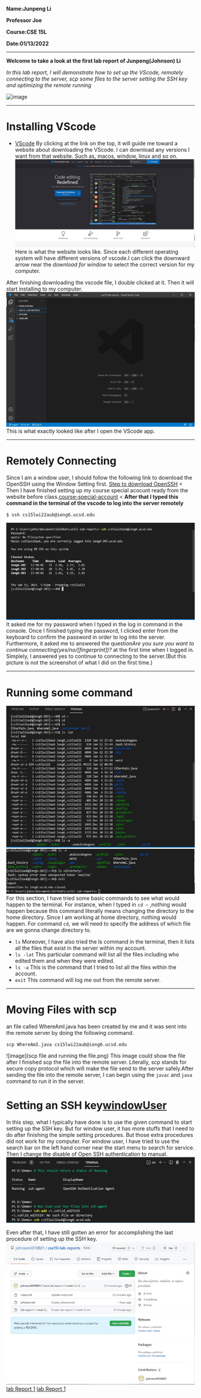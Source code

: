 **Name:Junpeng Li**
>
**Professor Joe**
>
**Course:CSE 15L**
>
**Date:01/13/2022**
___
>
**Welcome to take a look at the first lab report of Junpeng(Johnson) Li**
>
*In this lab report, I will demonstrate how to set up the VScode, remotely connecting to the server,
scp some files to the server setting the SSH key and optimizing the remote running*
>
![image](https://t3.ftcdn.net/jpg/03/67/35/72/360_F_367357209_BG07SVnnB4HSHSaMiHajfZhrZZAE859A.jpg)
>
___
# Installing VScode
* [VScode](https://code.visualstudio.com/)
By clicking at the link on the top, it will guide me toward a website about downloading the VScode. I can download any versions I want from that website. Such as, macos, window, linux and so on.
![image](VScode.JPG)
Here is what the website looks like. Since each different operating system will have different versions of vscode.I can click the downward arrow near the *download for window* to select the correct version for my computer.
>
After finishing downloading the vscode file, I double clicked at it. Then it will start installing to my computer.
![image](demo.JPG)
This is what exactly looked like after I open the VScode app.
___
# Remotely Connecting
Since I am a window user, I should follow the following link to download the OpenSSH using the Window Setting first.
[Step to download OpenSSH](https://docs.microsoft.com/en-us/windows-server/administration/openssh/openssh_install_firstuse)
<
Then I have finished setting up my course special acocunt ready from the website before class.[course-special-account](https://sdacs.ucsd.edu/~icc/index.php)
<
**After that I typed this command in the terminal of the vscode to log into the server remotely**
```
$ ssh cs15lwi22aub@ieng6.ucsd.edu
```
![image](ssh.JPG)
It asked me for my password when I typed in the log in command in the console. Once I finished typing the password, I clicked enter from the keyboard to confirm the password in order to log into the server. Furthermore, it asked me to answered the question*Are you sure you want to continue connecting(yes/no/[fingerprint])?* at the first time when I logged in. Simplely, I answered yes to continue to connecting to the server.(But this picture is not the screenshot of what I did on the first time.)
___
# Running some command
![image](d1.JPG)
![image](d2.JPG)
For this section, I have tried some basic commands to see what would happen to the terminal. For instance, when I typed in `cd ~`
,nothing would happen because this command literally means changing the directory to the home directory. Since I am working at home directory, nothing would happen. For command `cd`, we will need to specify the address of which file are we gonna change directory to.
* `ls` Moreover, I have also tried the ls command in the terminal, then it lists all the files that exist in the server within my account.
* `ls -lat` This particular command will list all the files including who edited them and when they were edited.
* `ls -a` This is the command that I tried to list all the files within the account.
* `exit` This command will log me out from the remote server.
___
# Moving Files with scp
an file called WhereAmI.java has been created by me and it was sent into the remote server by doing the following command.
```
scp WhereAmI.java cs15lwi22aub@ieng6.ucsd.edu
```
![image](scp file and running the file.png)
This image could show the file after I finished scp the file into the remote server. Literally, scp stands for secure copy protocol which will make the file send to the 
server safely.After sending the file into the remote server, I can begin using the `javac` and `java` command to run it in the server.
>
# Setting an SSH key[windowUser](https://docs.microsoft.com/en-us/windows-server/administration/openssh/openssh_keymanagement#user-key-generation)
In this step, what I typically have done is to use the given command to start setting up the SSH key. But for window user, it has more stuffs that I need to do after finishing the simple setting procedures. But those extra procedures did not work for my computer. For window user, I have tried to use the search bar on the left hand corner near the start menu to search for service. Then I change the disable of Open SSH authentication to manual. 
![image](unnamed.png)
>
Even after that, I have still gotten an error for accomplishing the last procedure of setting up the SSH key.
![image](Capture.JPG)
[lab Report 1](lab-report-1-weel-2.html)
[lab Report 1](https://johnsonli010801.github.io/cse15l-lab-reports/lab-report-1-week-2.html)
